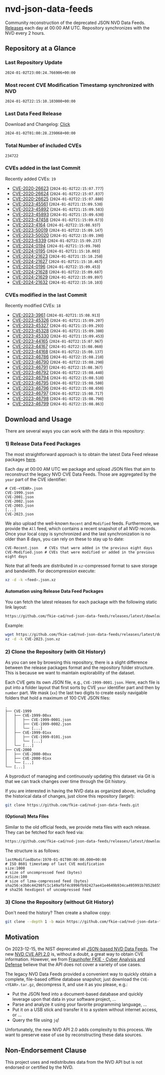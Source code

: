 # nvd-json-data-feeds

Community reconstruction of the deprecated JSON NVD Data Feeds. 
[Releases](https://github.com/fkie-cad/nvd-json-data-feeds/releases/latest) each day at 00:00 AM UTC.
Repository synchronizes with the NVD every 2 hours.

## Repository at a Glance

### Last Repository Update

```plain
2024-01-02T23:00:24.766906+00:00
```

### Most recent CVE Modification Timestamp synchronized with NVD

```plain
2024-01-02T22:15:10.103000+00:00
```

### Last Data Feed Release

Download and Changelog: [Click](https://github.com/fkie-cad/nvd-json-data-feeds/releases/latest)

```plain
2024-01-02T01:00:28.239068+00:00
```

### Total Number of included CVEs

```plain
234722
```

### CVEs added in the last Commit

Recently added CVEs: `19`

* [CVE-2020-26623](CVE-2020/CVE-2020-266xx/CVE-2020-26623.json) (`2024-01-02T22:15:07.777`)
* [CVE-2020-26624](CVE-2020/CVE-2020-266xx/CVE-2020-26624.json) (`2024-01-02T22:15:07.837`)
* [CVE-2020-26625](CVE-2020/CVE-2020-266xx/CVE-2020-26625.json) (`2024-01-02T22:15:07.880`)
* [CVE-2023-45561](CVE-2023/CVE-2023-455xx/CVE-2023-45561.json) (`2024-01-02T21:15:09.530`)
* [CVE-2023-45892](CVE-2023/CVE-2023-458xx/CVE-2023-45892.json) (`2024-01-02T21:15:09.583`)
* [CVE-2023-45893](CVE-2023/CVE-2023-458xx/CVE-2023-45893.json) (`2024-01-02T21:15:09.630`)
* [CVE-2023-47458](CVE-2023/CVE-2023-474xx/CVE-2023-47458.json) (`2024-01-02T21:15:09.673`)
* [CVE-2023-4164](CVE-2023/CVE-2023-41xx/CVE-2023-4164.json) (`2024-01-02T22:15:08.937`)
* [CVE-2023-50019](CVE-2023/CVE-2023-500xx/CVE-2023-50019.json) (`2024-01-02T22:15:09.147`)
* [CVE-2023-50020](CVE-2023/CVE-2023-500xx/CVE-2023-50020.json) (`2024-01-02T22:15:09.190`)
* [CVE-2023-6339](CVE-2023/CVE-2023-63xx/CVE-2023-6339.json) (`2024-01-02T22:15:09.237`)
* [CVE-2024-0194](CVE-2024/CVE-2024-01xx/CVE-2024-0194.json) (`2024-01-02T21:15:09.760`)
* [CVE-2024-0195](CVE-2024/CVE-2024-01xx/CVE-2024-0195.json) (`2024-01-02T21:15:10.003`)
* [CVE-2024-21623](CVE-2024/CVE-2024-216xx/CVE-2024-21623.json) (`2024-01-02T21:15:10.250`)
* [CVE-2024-21627](CVE-2024/CVE-2024-216xx/CVE-2024-21627.json) (`2024-01-02T21:15:10.467`)
* [CVE-2024-0196](CVE-2024/CVE-2024-01xx/CVE-2024-0196.json) (`2024-01-02T22:15:09.453`)
* [CVE-2024-21628](CVE-2024/CVE-2024-216xx/CVE-2024-21628.json) (`2024-01-02T22:15:09.687`)
* [CVE-2024-21629](CVE-2024/CVE-2024-216xx/CVE-2024-21629.json) (`2024-01-02T22:15:09.897`)
* [CVE-2024-21632](CVE-2024/CVE-2024-216xx/CVE-2024-21632.json) (`2024-01-02T22:15:10.103`)


### CVEs modified in the last Commit

Recently modified CVEs: `18`

* [CVE-2023-3961](CVE-2023/CVE-2023-39xx/CVE-2023-3961.json) (`2024-01-02T21:15:08.913`)
* [CVE-2023-45326](CVE-2023/CVE-2023-453xx/CVE-2023-45326.json) (`2024-01-02T21:15:09.207`)
* [CVE-2023-45327](CVE-2023/CVE-2023-453xx/CVE-2023-45327.json) (`2024-01-02T21:15:09.293`)
* [CVE-2023-45328](CVE-2023/CVE-2023-453xx/CVE-2023-45328.json) (`2024-01-02T21:15:09.380`)
* [CVE-2023-45330](CVE-2023/CVE-2023-453xx/CVE-2023-45330.json) (`2024-01-02T21:15:09.453`)
* [CVE-2023-44165](CVE-2023/CVE-2023-441xx/CVE-2023-44165.json) (`2024-01-02T22:15:07.967`)
* [CVE-2023-44167](CVE-2023/CVE-2023-441xx/CVE-2023-44167.json) (`2024-01-02T22:15:08.060`)
* [CVE-2023-44168](CVE-2023/CVE-2023-441xx/CVE-2023-44168.json) (`2024-01-02T22:15:08.137`)
* [CVE-2023-46786](CVE-2023/CVE-2023-467xx/CVE-2023-46786.json) (`2024-01-02T22:15:08.210`)
* [CVE-2023-46790](CVE-2023/CVE-2023-467xx/CVE-2023-46790.json) (`2024-01-02T22:15:08.290`)
* [CVE-2023-46791](CVE-2023/CVE-2023-467xx/CVE-2023-46791.json) (`2024-01-02T22:15:08.367`)
* [CVE-2023-46792](CVE-2023/CVE-2023-467xx/CVE-2023-46792.json) (`2024-01-02T22:15:08.440`)
* [CVE-2023-46794](CVE-2023/CVE-2023-467xx/CVE-2023-46794.json) (`2024-01-02T22:15:08.510`)
* [CVE-2023-46795](CVE-2023/CVE-2023-467xx/CVE-2023-46795.json) (`2024-01-02T22:15:08.580`)
* [CVE-2023-46796](CVE-2023/CVE-2023-467xx/CVE-2023-46796.json) (`2024-01-02T22:15:08.650`)
* [CVE-2023-46797](CVE-2023/CVE-2023-467xx/CVE-2023-46797.json) (`2024-01-02T22:15:08.717`)
* [CVE-2023-46798](CVE-2023/CVE-2023-467xx/CVE-2023-46798.json) (`2024-01-02T22:15:08.790`)
* [CVE-2023-46799](CVE-2023/CVE-2023-467xx/CVE-2023-46799.json) (`2024-01-02T22:15:08.863`)


## Download and Usage

There are several ways you can work with the data in this repository:

### 1) Release Data Feed Packages

The most straightforward approach is to obtain the latest Data Feed release packages [here](https://github.com/fkie-cad/nvd-json-data-feeds/releases/latest).

Each day at 00:00 AM UTC we package and upload JSON files that aim to reconstruct the legacy NVD CVE Data Feeds.
Those are aggregated by the `year` part of the CVE identifier:

```
# CVE-<YEAR>.json
CVE-1999.json
CVE-2001.json
CVE-2002.json
CVE-2003.json
[...]
CVE-2023.json
```

We also upload the well-known `Recent` and `Modified` feeds.
Furthermore, we provide the `All` feed, which contains a recent snapshot of all NVD records.
Once your local copy is synchronized and the last synchronization is no older than 8 days, you can rely on these to stay up to date:

```plain
CVE-Recent.json   # CVEs that were added in the previous eight days
CVE-Modified.json # CVEs that were modified or added in the previous eight days
```

Note that all feeds are distributed in `xz`-compressed format to save storage and bandwidth.
For decompression execute:

```sh
xz -d -k <feed>.json.xz
```


#### Automation using Release Data Feed Packages

You can fetch the latest releases for each package with the following static link layout:

```sh
https://github.com/fkie-cad/nvd-json-data-feeds/releases/latest/download/CVE-<YEAR>.json.xz
```

Example:

```sh
wget https://github.com/fkie-cad/nvd-json-data-feeds/releases/latest/download/CVE-2023.json.xz
xz -d -k CVE-2023.json.xz
```



### 2) Clone the Repository (with Git History)

As you can see by browsing this repository, there is a slight difference between the release packages format and the repository folder structure.
This is because we want to maintain explorability of the dataset.

Each CVE gets its own JSON file, e.g., `CVE-1999-0001.json`.
Here, each file is put into a folder layout that first sorts by CVE `year` identifier part and then by `number` part.
We mask (`xx`) the last two digits to create easily navigable folders that hold a maximum of 100 CVE JSON files:

```plain
.
├── CVE-1999
│   ├── CVE-1999-00xx
│   │   ├── CVE-1999-0001.json
│   │   ├── CVE-1999-0002.json
│   │   └── [...]
│   ├── CVE-1999-01xx
│   │   ├── CVE-1999-0101.json
│   │   └── [...]
│   └── [...]
├── CVE-2000
│   ├── CVE-2000-00xx
│   ├── CVE-2000-01xx
│   └── [...]
└── [...]
```

A byproduct of managing and continuously updating this dataset via Git is that we can track changes over time through the Git history.

If you are interested in having the NVD data as organized above, including the historical data of changes, just clone this repository (large!):

```sh
git clone https://github.com/fkie-cad/nvd-json-data-feeds.git
```

#### (Optional) Meta Files

Similar to the old official feeds, we provide meta files with each release. They can be fetched for each feed via:

```sh
https://github.com/fkie-cad/nvd-json-data-feeds/releases/latest/download/CVE-<YEAR>.meta
```

The structure is as follows:

```plain
lastModifiedDate:1970-01-01T00:00:00.000+00:00                          # ISO 8601 timestamp of last CVE modification
size:1000                                                               # size of uncompressed feed (bytes)
xzSize:100                                                              # size of lzma-compressed feed (bytes)
sha256:e3b0c44298fc1c149afbf4c8996fb92427ae41e4649b934ca495991b7852b855 # sha256 hexdigest of uncompressed feed
```


### 3) Clone the Repository (without Git History)

Don't need the history? Then create a shallow copy:

```sh
git clone --depth 1 -b main https://github.com/fkie-cad/nvd-json-data-feeds.git
```

## Motivation

On 2023-12-15, the NIST deprecated all [JSON-based NVD Data Feeds](https://nvd.nist.gov/vuln/data-feeds#divRetirementBanner-1).
The new [NVD CVE API 2.0](https://nvd.nist.gov/developers/vulnerabilities) is, without a doubt, a great way to obtain CVE information.
However, we from [Fraunhofer FKIE - Cyber Analysis and Defense](https://www.fkie.fraunhofer.de/en/departments/cad.html) believe that the API does not cover a variety of use cases.

The legacy NVD Data Feeds provided a convenient way to quickly obtain a complete, file-based offline database snapshot; just download the `CVE-<YEAR>.tar.gz`, decompress it, and use it as you please, e.g.:

* Put the JSON feed into a document-based database and quickly leverage upon that data in your software project, ...
* Parse and analyze it using your favorite programming language, ...
* Put it on a USB stick and transfer it to a system without internet access, or ...
* Query the file using `jq`!

Unfortunately, the new NVD API 2.0 adds complexity to this process.
We want to preserve ease of use by reconstructing these data sources.

## Non-Endorsement Clause

This project uses and redistributes data from the NVD API but is not endorsed or certified by the NVD.